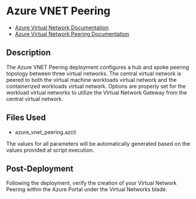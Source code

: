 # Azure VNET Peering

- [Azure Virtual Network Documentation](https://docs.microsoft.com/en-us/azure/virtual-network/virtual-networks-overview "Azure Virtual Network Documentation")
- [Azure Virtual Network Peering Documentation](https://docs.microsoft.com/en-us/azure/virtual-network/virtual-network-peering-overview "Azure Virtual Network Peering Documentation")

## Description

The Azure VNET Peering deployment configures a hub and spoke peering topology between three virtual networks. The central virtual network is peered to both the virtual machine workloads virtual network and the containerized workloads virtual network. Options are properly set for the workload virtual networks to utilize the Virtual Network Gateway from the central virtual network.

## Files Used

- azure_vnet_peering.azcli

The values for all parameters will be automatically generated based on the values provided at script execution.

## Post-Deployment

Following the deployment, verify the creation of your Virtual Network Peering within the Azure Portal under the Virtual Networks blade.
